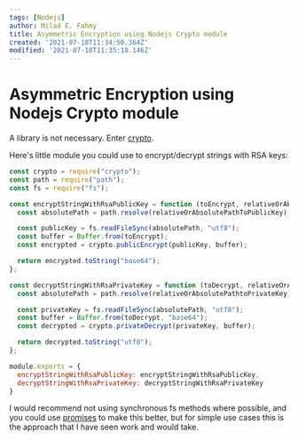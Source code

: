 ```yaml
---
tags: [Nodejs]
author: Milad E. Fahmy
title: Asymmetric Encryption using Nodejs Crypto module
created: '2021-07-18T11:34:50.364Z'
modified: '2021-07-18T11:35:18.146Z'
---
```


# Asymmetric Encryption using Nodejs Crypto module

A library is not necessary. Enter [crypto](https://nodejs.org/api/crypto.html).

Here's  little module you could use to encrypt/decrypt strings with RSA keys:

```js
const crypto = require("crypto");
const path = require("path");
const fs = require("fs");

const encryptStringWithRsaPublicKey = function (toEncrypt, relativeOrAbsolutePathToPublicKey) {
  const absolutePath = path.resolve(relativeOrAbsolutePathToPublicKey);

  const publicKey = fs.readFileSync(absolutePath, "utf8");
  const buffer = Buffer.from(toEncrypt);
  const encrypted = crypto.publicEncrypt(publicKey, buffer);

  return encrypted.toString("base64");
};

const decryptStringWithRsaPrivateKey = function (toDecrypt, relativeOrAbsolutePathtoPrivateKey) {
  const absolutePath = path.resolve(relativeOrAbsolutePathtoPrivateKey);

  const privateKey = fs.readFileSync(absolutePath, "utf8");
  const buffer = Buffer.from(toDecrypt, "base64");
  const decrypted = crypto.privateDecrypt(privateKey, buffer);

  return decrypted.toString("utf8");
};

module.exports = {
  encryptStringWithRsaPublicKey: encryptStringWithRsaPublicKey,
  decryptStringWithRsaPrivateKey: decryptStringWithRsaPrivateKey
}
```

I would recommend not using synchronous fs methods where possible, and you could use [promises](https://en.wikipedia.org/wiki/Futures_and_promises) to make this better, but for simple use cases this is the approach that I have seen work and would take.